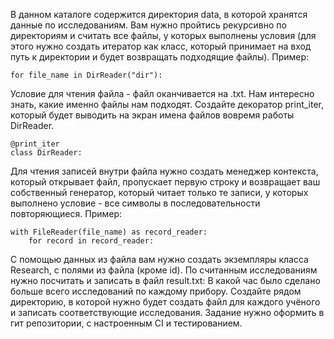В данном каталоге содержится директория data, в которой хранятся данные по исследованиям. 
Вам нужно пройтись рекурсивно по директориям и считать все файлы, у которых выполнены условия (для этого нужно создать 
итератор как класс, который принимает на вход путь к директории и будет возвращать подходящие файлы). 
Пример:
```
for file_name in DirReader("dir"):
```
Условие для чтения файла - файл оканчивается на .txt. 
Нам интересно знать, какие именно файлы нам подходят. Создайте декоратор print_iter, который будет выводить на экран имена файлов 
вовремя работы DirReader.
```
@print_iter
class DirReader:
```
Для чтения записей внутри файла нужно создать менеджер контекста, который открывает файл, 
пропускает первую строку и возвращает ваш собственный генератор, который читает только те записи, 
у которых выполнено условие - все символы в последовательности повторяющиеся.
Пример:
```
with FileReader(file_name) as record_reader:
    for record in record_reader:
``` 
С помощью данных из файла вам нужно создать экземпляры класса Research, с полями из файла (кроме id). 
По считанным исследованиям нужно посчитать и записать в файл result.txt: В какой час было сделано больше всего исследований по каждому прибору.
Создайте рядом директорию, в которой нужно будет создать файл для каждого учёного и записать соответствующие
исследования.
Задание нужно оформить в гит репозитории, с настроенным CI и тестированием.
